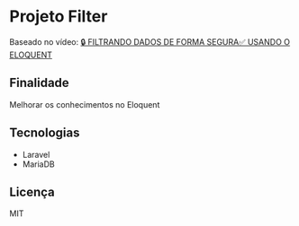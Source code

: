 # Projeto Filter
Baseado no vídeo: 
[🔒 FILTRANDO DADOS DE FORMA SEGURA✅ USANDO O ELOQUENT](https://www.youtube.com/watch?v=0ETV1zvsi4A)

## Finalidade
Melhorar os conhecimentos no Eloquent

## Tecnologias

- Laravel
- MariaDB

## Licença
MIT
